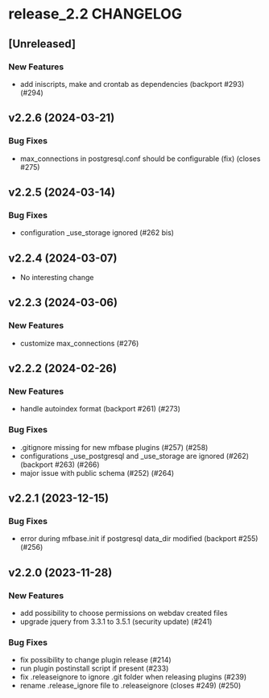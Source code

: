 # release_2.2 CHANGELOG

## [Unreleased]

### New Features

- add iniscripts, make and crontab as dependencies (backport #293) (#294)

## v2.2.6 (2024-03-21)

### Bug Fixes

- max_connections in postgresql.conf should be configurable (fix) (closes #275)

## v2.2.5 (2024-03-14)

### Bug Fixes

- configuration _use_storage ignored (#262 bis)

## v2.2.4 (2024-03-07)

- No interesting change

## v2.2.3 (2024-03-06)

### New Features

- customize max_connections (#276)

## v2.2.2 (2024-02-26)

### New Features

- handle autoindex format (backport #261) (#273)

### Bug Fixes

- .gitignore missing for new mfbase plugins (#257) (#258)
- configurations _use_postgresql and _use_storage are ignored (#262) (backport #263) (#266)
- major issue with public schema (#252) (#264)

## v2.2.1 (2023-12-15)

### Bug Fixes

- error during mfbase.init if postgresql data_dir modified (backport #255) (#256)

## v2.2.0 (2023-11-28)

### New Features

- add possibility to choose permissions on webdav created files
- upgrade jquery from 3.3.1 to 3.5.1 (security update) (#241)

### Bug Fixes

- fix possibility to change plugin release (#214)
- run plugin postinstall script if present (#233)
- fix .releaseignore to ignore .git folder when releasing plugins (#239)
- rename .release_ignore file to .releaseignore (closes #249) (#250)


